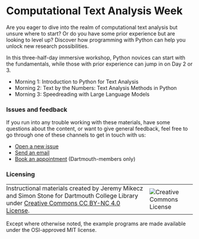 # Computational Text Analysis Week

Are you eager to dive into the realm of computational text analysis but unsure where to start? Or do you have some prior experience but are looking to level up? Discover how programming with Python can help you unlock new research possibilities.

In this three-half-day immersive workshop, Python novices can start with the fundamentals, while those with prior experience can jump in on Day 2 or 3.

- Morning 1: Introduction to Python for Text Analysis
- Morning 2: Text by the Numbers: Text Analysis Methods in Python
- Morning 3: Speedreading with Large Language Models

### Issues and feedback

If you run into any trouble working with these materials, have some questions about the content, or want to give general feedback, feel free to go through one of these channels to get in touch with us:

- [Open a new issue](https://git.dartmouth.edu/lib-digital-strategies/RDS/workshops/text-analysis/computational-text-analysis-week/-/issues)
- [Send an email](mailto:researchdatahelp@groups.dartmouth.edu)
- [Book an appointment](https://libcal.dartmouth.edu/appointments?lid=3991&g=12688) (Dartmouth-members only)

### Licensing

<table>
<tbody>
  <tr>
    <td style="padding:0px;border-width:0px;vertical-align:center">
    Instructional materials created by Jeremy Mikecz and Simon Stone for Dartmouth College Library under <a href="https://creativecommons.org/licenses/by/4.0/">Creative Commons CC BY-NC 4.0 License</a>.
    </td>
    <td style="padding:0 0 0 1em;border-width:0px;vertical-align:center"><img alt="Creative Commons License" src="https://i.creativecommons.org/l/by/4.0/88x31.png"/></td>
  </tr>
</tbody>
</table>

Except where otherwise noted, the example programs are made available under the OSI-approved MIT license.

